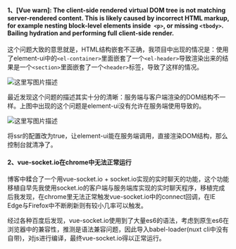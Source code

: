 #### 1、[Vue warn]: The client-side rendered virtual DOM tree is not matching server-rendered content. This is likely caused by incorrect HTML markup, for example nesting block-level elements inside` <p>`, or missing `<tbody>`. Bailing hydration and performing full client-side render.

这个问题大致的意思就是，HTML结构嵌套不正确，我项目中出现的情况是：使用了element-ui中的`<el-container>`里面嵌套了一个`<el-header>`导致渲染出来的结果是一个`<section>`里面嵌套了一个`<header>`标签，导致了这样的情况。

![这里写图片描述](https://img-blog.csdn.net/20180515163006372?watermark/2/text/aHR0cHM6Ly9ibG9nLmNzZG4ubmV0L3FxXzM1MjcxNTU2/font/5a6L5L2T/fontsize/400/fill/I0JBQkFCMA==/dissolve/70)

最近发现这个问题的描述其实十分的清晰：服务端与客户端渲染的DOM结构不一样。上图中出现的这个问题是element-ui没有允许在服务端使用导致的。

![这里写图片描述](https://img-blog.csdn.net/20180515163326348?watermark/2/text/aHR0cHM6Ly9ibG9nLmNzZG4ubmV0L3FxXzM1MjcxNTU2/font/5a6L5L2T/fontsize/400/fill/I0JBQkFCMA==/dissolve/70)

将ssr的配置改为true，让element-ui能在服务端调用，直接渲染DOM结构，那么控制台就清净了。

#### 2、vue-socket.io在chrome中无法正常运行

博客中糅合了一个用vue-socket.io + socket.io实现的实时聊天的功能，这个功能移植自早先我使用socket.io的客户端与服务端库实现的实时聊天程序，移植完成后我发现，在chrome里无法正常触发vue-socket.io中的connect回调，在IE Edge与Firefox中不断刷新则有较小几率可以触发。

经过各种百度后发现，vue-socket.io使用到了大量es6的语法，考虑到原生es6在浏览器中的兼容性，推测是语法兼容问题，因此导入babel-loader(nuxt cli中没有自带)，对js进行编译，最终vue-socket.io得以正常运行。